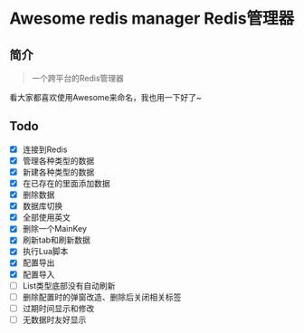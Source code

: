 # Awesome redis manager Redis管理器

## 简介

> 一个跨平台的Redis管理器

看大家都喜欢使用Awesome来命名，我也用一下好了~


## Todo

- [x] 连接到Redis
- [x] 管理各种类型的数据
- [x] 新建各种类型的数据
- [x] 在已存在的里面添加数据
- [x] 删除数据
- [x] 数据库切换
- [x] 全部使用英文
- [x] 删除一个MainKey
- [x] 刷新tab和刷新数据
- [x] 执行Lua脚本
- [x] 配置导出
- [x] 配置导入
- [ ] List类型底部没有自动刷新
- [ ] 删除配置时的弹窗改造、删除后关闭相关标签
- [ ] 过期时间显示和修改
- [ ] 无数据时友好显示
